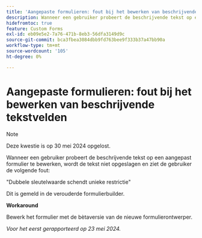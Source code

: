 ```yaml
---
title: 'Aangepaste formulieren: fout bij het bewerken van beschrijvende tekstvelden'
description: Wanneer een gebruiker probeert de beschrijvende tekst op een aangepast formulier te bewerken, wordt de tekst niet opgeslagen en ziet de gebruiker een fout. Er is een tijdelijke oplossing beschikbaar.
hidefromtoc: true
feature: Custom Forms
exl-id: eb09e5e2-7a76-471b-8eb3-56dfa3149d9c
source-git-commit: bca3fbea3084dbb9fd763bee9f333b37a47bb90a
workflow-type: tm+mt
source-wordcount: '105'
ht-degree: 0%

---
```


# Aangepaste formulieren: fout bij het bewerken van beschrijvende tekstvelden

>[!NOTE]
>
>Deze kwestie is op 30 mei 2024 opgelost.

Wanneer een gebruiker probeert de beschrijvende tekst op een aangepast formulier te bewerken, wordt de tekst niet opgeslagen en ziet de gebruiker de volgende fout:

&quot;Dubbele sleutelwaarde schendt unieke restrictie&quot;

Dit is gemeld in de verouderde formulierbuilder.

**Workaround**

Bewerk het formulier met de bètaversie van de nieuwe formulierontwerper.

_Voor het eerst gerapporteerd op 23 mei 2024._
